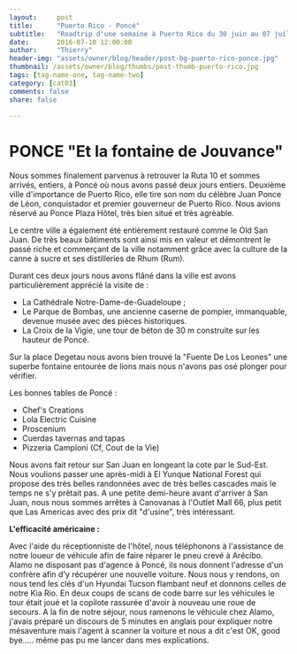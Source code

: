 ```yaml
---
layout:     post
title:      "Puerto Rico - Poncé"
subtitle:   "Roadtrip d'une semaine à Puerto Rico du 30 juin au 07 juillet 2016"
date:       2016-07-10 12:00:00
author:     "Thierry"
header-img: "assets/owner/blog/header/post-bg-puerto-rico-ponce.jpg"
thumbnail: /assets/owner/blog/thumbs/post-thumb-puerto-rico.jpg
tags: [tag-name-one, tag-name-two]
category: [cat03]
comments: false
share: false

---
```

# PONCE  "Et la fontaine de Jouvance"


Nous sommes finalement parvenus à retrouver la Ruta 10 et sommes arrivés, entiers, à Poncé où nous avons passé deux jours entiers. Deuxième ville d'importance de Puerto Rico, elle tire son nom du célèbre Juan Ponce de Léon, conquistador et premier gouverneur de Puerto Rico. Nous avions réservé au Ponce Plaza Hôtel, très bien situé et très agrèable.

Le centre ville a également été entièrement restauré comme le Old San Juan. De très beaux bâtiments sont ainsi mis en valeur et démontrent le passé riche et commerçant de la ville notamment   grâce avec la culture de la canne à sucre et ses distilleries de Rhum (Rum).

Durant ces deux jours nous avons flâné dans la ville est avons particulièrement apprécié la visite de :

* La Cathédrale Notre-Dame-de-Guadeloupe ;
* Le Parque de Bombas, une ancienne caserne de pompier, immanquable, devenue musée avec des pièces historiques. 
* La Croix de la Vigie, une tour de béton de 30 m construite sur les hauteur de Poncé.

Sur la place Degetau nous avons bien trouvé la "Fuente De Los Leones" une superbe fontaine entourée de lions mais nous n'avons pas osé plonger pour vérifier.

Les bonnes tables de Poncé :
* Chef's Creations
* Lola Electric Cuisine
* Proscenium
* Cuerdas tavernas and tapas
* Pizzeria Campioni (Cf, Cout de la Vie)

Nous avons fait retour sur San Juan en longeant la cote par le Sud-Est. Nous voulions passer une après-midi à El Yunque National Forest qui propose des très belles randonnées avec de très belles cascades mais le temps ne s'y prêtait pas. A une petite demi-heure avant d'arriver à San Juan, nous nous sommes arrêtes à Canovanas à l'Outlet Mall 66, plus petit que Las Americas avec des prix dit "d'usine", très intéressant. 


**L'efficacité américaine :**

Avec l'aide du réceptionniste de l'hôtel, nous téléphonons à l'assistance de notre loueur de véhicule afin de faire réparer le pneu crevé  à Arécibo. Alamo ne disposant pas d'agence à Poncé, ils nous donnent l'adresse d'un confrère afin d'y récupérer une nouvelle voiture. Nous nous y rendons, on nous tend les clés d'un Hyundai Tucson flambant neuf et donnons celles de notre Kia Rio. En deux coups de scans de code barre sur les véhicules le tour était joué et la copilote rassurée d'avoir à nouveau une roue de secours. A la fin de notre séjour, nous ramenons le véhicule chez Alamo, j'avais préparé un discours de 5 minutes en anglais pour expliquer notre mésaventure mais l'agent à scanner la voiture et nous a dit c'est OK, good bye….. même pas pu me lancer dans mes explications. 

